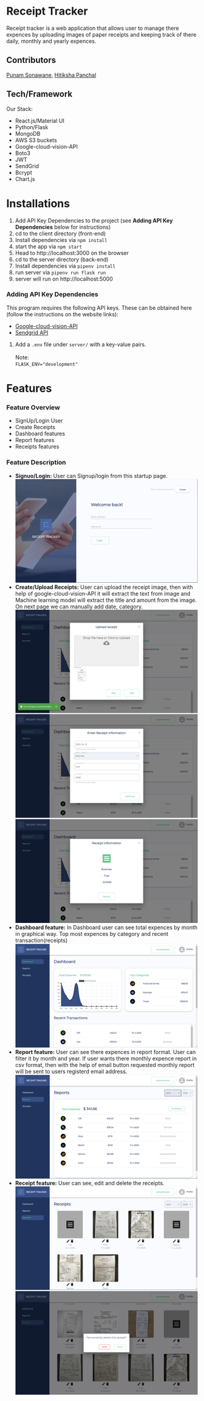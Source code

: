 # Receipt Tracker

Receipt tracker is a web application that allows user to manage there expences by uploading images of paper receipts and keeping track of there daily, monthly and yearly expences.

## Contributors

[Punam Sonawane](https://github.com/PunamSonawane), [Hitiksha Panchal](https://github.com/HitikshaPanchal)

## Tech/Framework

Our Stack:

- React.js/Material UI
- Python/Flask
- MongoDB
- AWS S3 buckets
- Google-cloud-vision-API
- Boto3
- JWT
- SendGrid
- Bcrypt
- Chart.js

# Installations

1. Add API Key Dependencies to the project (see **Adding API Key Dependencies** below for instructions)
2. cd to the client directory (front-end)
3. Install dependencies via `npm install`
4. start the app via `npm start`
5. Head to http://localhost:3000 on the browser
6. cd to the server directory (back-end)
7. Install dependencies via `pipenv install`
8. run server via `pipenv run flask run`
9. server will run on http://localhost:5000

### Adding API Key Dependencies

This program requires the following API keys.
These can be obtained here (follow the instructions on the website links):

- [Google-cloud-vision-API](https://cloud.google.com/vision/docs)
- [Sendgrid API](https://sendgrid.com/docs/for-developers/sending-email/)


1. Add a `.env` file under `server/` with a key-value pairs.
   <br>
   <br>
   Note:
   <br>
   `FLASK_ENV="development"`
   <br>

# Features

### Feature Overview

- SignUp/Login User
- Create Receipts
- Dashboard features
- Report features
- Receipts features
 


### Feature Description

- **Signuo/Login:** User can Signup/login from this startup page.
  ![Signup/Login](./assets/login-page.png)
  <br>
- **Create/Upload Receipts:** User can upload the receipt image, then with help of google-cloud-vision-API it will extract the text from image and Machine learning model will extract the title and amount from the image. On next page we can manually add date, category.
  ![Upload Receipt](./assets/upload-receipt2.png)
  <br>
  ![Upload Receipt](./assets/upload-receipt3.png)
  <br>
  ![Upload Receipt](./assets/upload-receipt4.png)
- **Dashboard feature:** In Dashboard user can see total expences by month in graphical way. Top most expences by category and recent transaction(receipts)
  ![Dashboard](./assets/dashboard.png)
  <br>
- **Report feature:** User can see there expences in report format. User can filter it by month and year. If user wants there monthly expence report in csv format, then with the help of email button requested monthly report will be sent to users registerd email address.
  ![Reports](./assets/report-page.png)
  <br>
- **Receipt feature:** User can see, edit and delete the receipts.
  ![Receipts](./assets/receipts-page.png)
  <br>
  ![Receipts](./assets/delete-receipt.png)
  <br>

  
